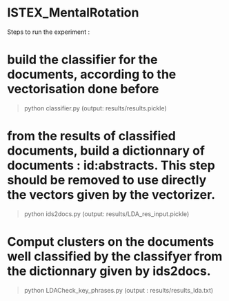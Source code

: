 # ISTEX_MentalRotation

Steps to run the experiment :

# build the classifier for the documents, according to the vectorisation done before
> python classifier.py (output: results/results.pickle)

# from the results of classified documents, build a dictionnary of documents : id:abstracts. This step should be removed to use directly the vectors given by the vectorizer.
> python ids2docs.py (output: results/LDA_res_input.pickle)

# Comput clusters on the documents well classified by the classifyer from the dictionnary given by ids2docs. 
> python LDACheck_key_phrases.py (output : results/results_lda.txt)

